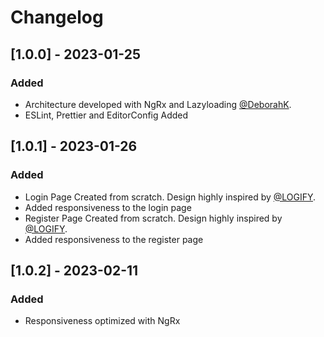 # Changelog

## [1.0.0] - 2023-01-25

### Added

-   Architecture developed with NgRx and Lazyloading [@DeborahK](https://github.com/DeborahK/Angular-NgRx-GettingStarted/tree/master/APM-Demo5).
-   ESLint, Prettier and EditorConfig Added

## [1.0.1] - 2023-01-26

### Added

-   Login Page Created from scratch. Design highly inspired by [@LOGIFY](<https://www.figma.com/file/AMVdaBTuWnaTyTufsrfHcu/LOGIFY---WEB-LOGIN-UI-KIT-(Community)-(Community)?node-id=0%3A1&t=av6KCVZi5iMrlKv6-0>).
-   Added responsiveness to the login page
-   Register Page Created from scratch. Design highly inspired by [@LOGIFY](<https://www.figma.com/file/AMVdaBTuWnaTyTufsrfHcu/LOGIFY---WEB-LOGIN-UI-KIT-(Community)-(Community)?node-id=0%3A1&t=av6KCVZi5iMrlKv6-0>).
-   Added responsiveness to the register page

## [1.0.2] - 2023-02-11

### Added

-   Responsiveness optimized with NgRx
